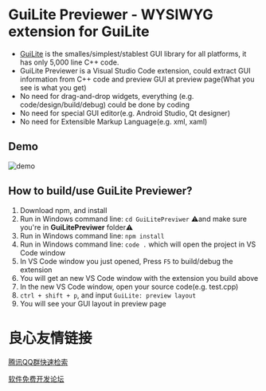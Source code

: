 # GuiLite Previewer - WYSIWYG extension for GuiLite 
- [GuiLite](https://github.com/idea4good/GuiLite) is the smalles/simplest/stablest GUI library for all platforms, it has only 5,000 line C++ code.
- GuiLite Previewer is a Visual Studio Code extension, could extract GUI information from C++ code and preview GUI at preview page(What you see is what you get)
- No need for drag-and-drop widgets, everything (e.g. code/design/build/debug) could be done by coding
- No need for special GUI editor(e.g. Android Studio, Qt designer)
- No need for Extensible Markup Language(e.g. xml, xaml)

## Demo
![demo](demo.gif)

## How to build/use GuiLite Previewer?
1. Download npm, and install
2. Run in Windows command line: `cd GuiLitePreviwer` ⚠️and make sure you're in **GuiLitePreviwer** folder⚠️
3. Run in Windows command line: `npm install` 
4. Run in Windows command line: `code .` which will open the project in VS Code window
5. In VS Code window you just opened, Press `F5` to build/debug the extension
6. You will get an new VS Code window with the extension you build above
7. In the new VS Code window, open your source code(e.g. test.cpp)
8. `ctrl + shift + p`, and input `GuiLite: preview layout`
9. You will see your GUI layout in preview page


 # 良心友情链接

[腾讯QQ群快速检索](http://u.720life.cn/s/8cf73f7c)

[软件免费开发论坛](http://u.720life.cn/s/bbb01dc0)
